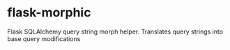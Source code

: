 # flask-morphic
Flask SQLAlchemy query string morph helper. Translates query strings into base query modifications
